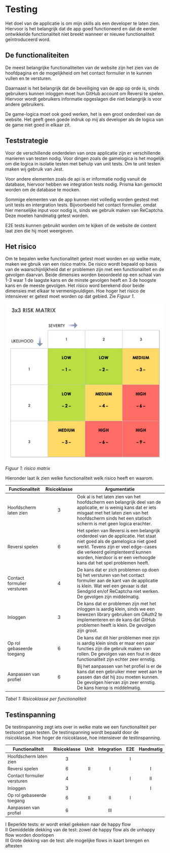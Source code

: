 # Testing

Het doel van de applicatie is om mijn skills als een developer te laten zien. Hiervoor is het belangrijk dat de app goed functioneerd en dat de eerder ontwikkelde functionaliteit niet breekt wanneer er nieuwe functionaliteit geïntroduceerd word.

## De functionaliteiten

De meest belangrijke functionaliteiten van de website zijn het zien van de hoofdpagina en de mogelijkheid om het contact formulier in te kunnen vullen en te versturen. 

Daarnaast is het belangrijk dat de beveiliging van de app op orde is, sinds gebruikers kunnen inloggen moet hun GitHub account om Reversi te spelen. Hiervoor wordt gebruikers informatie opgeslagen die niet belangrijk is voor andere gebruikers.

De game-logica moet ook goed werken, het is een groot onderdeel van de website. Het geeft geen goede indruk op mij als developer als de logica van de game niet goed in elkaar zit.

## Teststrategie

Voor de verschillende onderdelen van onze applicatie zijn er verschillende manieren van testen nodig. Voor dingen zoals de gamelogica is het mogelijk om die logica in isolatie testen met behulp van unit tests. Om te unit testen maken wij gebruik van Jest. 

Voor andere elementen zoals de api is er informatie nodig vanuit de database, hiervoor hebben we integration tests nodig. Prisma kan gemockt worden om de database te mocken.

Sommige elementen van de app kunnen niet volledig worden gestest met unit tests en intergration tests. Bijvoorbeeld het contact formulier, omdat hier menselijke input voor nodig is, sinds we gebruik maken van ReCaptcha. Deze moeten handmatig getest worden.

E2E tests kunnen gebruikt worden om te kijken of de website de content laat zien die hij moet weergeven.

## Het risico

Om te bepalen welke functionaliteit getest moet worden en op welke mate, maken we gbruik van een risico matrix. De risico wordt bepaald op basis van de waarschijnlijkheid dat er problemen zijn met een functionaliteit en de gevolgen daarvan. Beide dimensies worden beoordeeld op een schaal van 1-3 waar 1 de laagste kans en de minste gevolgen heeft en 3 de hoogste kans en de meeste gevolgen. Het risico word berekend door beide dimensies met elkaar te vermenigvuldigen. Hoe hoger het risico de intensiever er getest moet worden op dat gebied. Zie *Figuur 1*.

![3x3 Risk Matrix](./images/3x3%20Risk%20matrix.png)
*Figuur 1: risico matrix*

Hieronder laat ik zien welke functionaliteit welk risico heeft en waarom.

| Functionaliteit | Risicoklasse | Argumentatie |
| --- | :---: | --- |
| Hoofdscherm laten zien | 3 | Ook al is het laten zien van het hoofdscherm een belangrijk deel van de applicatie, er is weinig kans dat er iets misgaat met het laten zien van het hoofdscherm sinds het een statisch scherm is met geen logica erachter. |
| Reversi spelen | 6 | Het spelen van Reversi is een belangrijk onderdeel van de applicatie. Het staat niet goed als de gamelogica niet goed werkt. Tevens zijn er veel edge-cases die verkeerd geïmplenteerd kunnen worden, hierdoor is er een verhoogde kans dat het spel problemen heeft. |
| Contact formulier versturen | 4 | De kans dat er zich problemen op doen bij het versturen van het contact formulier aan de kant van de applicatie is klein. Wat wel een gevaar is dat Sendgrid en/of ReCaptcha niet werken. De gevolgen zijn middelmatig. |
| Inloggen | 3 | De kans dat er problemen zijn met het inloggen is aardig klein, sinds we een bewezen library gebruiken om OAuth2 te implementeren en de kans dat GitHub problemen heeft is klein. De gevolgen zijn groot. |
| Op rol gebaseerde toegang | 6 | De kans dat dit hier problemen mee zijn is aardig klein sinds er maar een paar functies zijn die gebruik maken van rollen. De gevolgen van een fout in deze functionaliteit zijn echter zeer ernstig. |
| Aanpassen van profiel | 6 | Bij het aanpassen van het profiel is er de kans dat een gebruiker meer weet aan te passen dan dat hij zou moeten kunnen. De gevolgen hiervan zijn zeer ernstig. De kans hierop is middelmatig. |

*Tabel 1: Risicoklasse per functionaliteit*

## Testinspanning

De testinspanning zegt iets over in welke mate we een functionaliteit per testsoort gaan testen. De testinspanning wordt bepaald door de risicoklasse. Hoe hoger de risicoklasse, hoe intensiever de testinspanning. 

| Functionaliteit | Risicoklasse | Unit | Integration | E2E | Handmatig |
| --- | :---: | :---: | :---: | :---: | :---: |
| Hoofdscherm laten zien | 3 |  |  | I |  |
| Reversi spelen | 6 | II | I |  | I |
| Contact formulier versturen | 4 |  |  | I | II |
| Inloggen | 3 |  |  |  | I |
| Op rol gebaseerde toegang | 6 | II | II | I |  |
| Aanpassen van profiel | 6 | | III |  |  |

I Beperkte tests: er wordt enkel gekeken naar de happy flow  
II Gemiddelde dekking van de test: zowel de happy flow als de unhappy flow worden doorlopen  
III Grote dekking van de test: alle mogelijke flows in kaart brengen en aftesten
